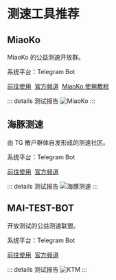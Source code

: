 # 测速工具推荐

## MiaoKo

MiaoKo 的公益测速开放群。

系统平台：Telegram Bot

[前往使用](https://t.me/FFQMiaokoPublic)&nbsp;
[官方频道](https://t.me/ffq_la)&nbsp;
[MiaoKo 使用教程](https://xszn.org/2025/03/miaoko/)

::: details 测试报告
<Img 
    src="/images/app/speed/miaoko.webp"
    alt="MiaoKo"
/>
:::

## 海豚测速

由 TG 散户群体自发形成的测速社区。

系统平台：Telegram Bot

[前往使用](https://t.me/haitunspeed)&nbsp;
[官方频道](https://t.me/haitun_channel)

::: details 测试报告
<Img
    src="/images/app/speed/hai-tun-ce-su.webp"
    alt="海豚测速"
/>
:::

## MAI-TEST-BOT

开放测试的公益测速联盟。

系统平台：Telegram Bot

[前往使用](https://t.me/Bronya_02)&nbsp;
[官方频道](https://t.me/guyingcs)

::: details 测试报告
<Img 
    src="/images/app/speed/ktm.webp"
    alt="KTM"
/>
:::